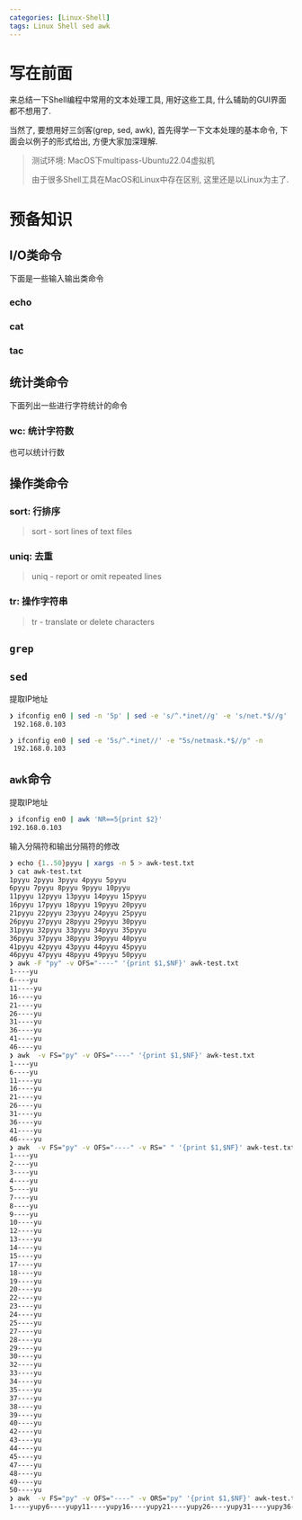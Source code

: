 ```yaml
---
categories: [Linux-Shell]
tags: Linux Shell sed awk
---
```


# 写在前面

来总结一下Shell编程中常用的文本处理工具, 用好这些工具, 什么辅助的GUI界面都不想用了. 

当然了, 要想用好三剑客(grep, sed, awk), 首先得学一下文本处理的基本命令, 下面会以例子的形式给出, 方便大家加深理解. 

>   测试环境:
>   MacOS下multipass-Ubuntu22.04虚拟机
>
>   由于很多Shell工具在MacOS和Linux中存在区别, 这里还是以Linux为主了. 

# 预备知识

## I/O类命令

下面是一些输入输出类命令



### echo



### cat



### tac





## 统计类命令

下面列出一些进行字符统计的命令

### wc: 统计字符数

也可以统计行数



### 



## 操作类命令

### sort: 行排序

>   sort - sort lines of text files



### uniq: 去重

>   uniq - report or omit repeated lines



### tr: 操作字符串

>   tr - translate or delete characters









## `grep`







## `sed`





提取IP地址

```bash
❯ ifconfig en0 | sed -n '5p' | sed -e 's/^.*inet//g' -e 's/net.*$//g'
 192.168.0.103
```



```bash
❯ ifconfig en0 | sed -e '5s/^.*inet//' -e "5s/netmask.*$//p" -n
 192.168.0.103
```





## `awk`命令



提取IP地址

```bash
❯ ifconfig en0 | awk 'NR==5{print $2}'
192.168.0.103
```





输入分隔符和输出分隔符的修改

```bash
❯ echo {1..50}pyyu | xargs -n 5 > awk-test.txt
❯ cat awk-test.txt
1pyyu 2pyyu 3pyyu 4pyyu 5pyyu
6pyyu 7pyyu 8pyyu 9pyyu 10pyyu
11pyyu 12pyyu 13pyyu 14pyyu 15pyyu
16pyyu 17pyyu 18pyyu 19pyyu 20pyyu
21pyyu 22pyyu 23pyyu 24pyyu 25pyyu
26pyyu 27pyyu 28pyyu 29pyyu 30pyyu
31pyyu 32pyyu 33pyyu 34pyyu 35pyyu
36pyyu 37pyyu 38pyyu 39pyyu 40pyyu
41pyyu 42pyyu 43pyyu 44pyyu 45pyyu
46pyyu 47pyyu 48pyyu 49pyyu 50pyyu
❯ awk -F "py" -v OFS="----" '{print $1,$NF}' awk-test.txt
1----yu
6----yu
11----yu
16----yu
21----yu
26----yu
31----yu
36----yu
41----yu
46----yu
❯ awk  -v FS="py" -v OFS="----" '{print $1,$NF}' awk-test.txt
1----yu
6----yu
11----yu
16----yu
21----yu
26----yu
31----yu
36----yu
41----yu
46----yu
❯ awk  -v FS="py" -v OFS="----" -v RS=" " '{print $1,$NF}' awk-test.txt
1----yu
2----yu
3----yu
4----yu
5----yu
7----yu
8----yu
9----yu
10----yu
12----yu
13----yu
14----yu
15----yu
17----yu
18----yu
19----yu
20----yu
22----yu
23----yu
24----yu
25----yu
27----yu
28----yu
29----yu
30----yu
32----yu
33----yu
34----yu
35----yu
37----yu
38----yu
39----yu
40----yu
42----yu
43----yu
44----yu
45----yu
47----yu
48----yu
49----yu
50----yu
❯ awk  -v FS="py" -v OFS="----" -v ORS="py" '{print $1,$NF}' awk-test.txt
1----yupy6----yupy11----yupy16----yupy21----yupy26----yupy31----yupy36----yupy41----yupy46----yupy%

```





